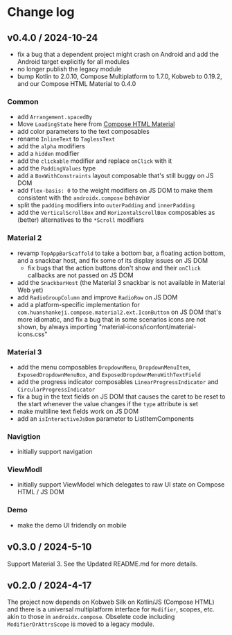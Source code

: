 # Change log

## v0.4.0 / 2024-10-24

* fix a bug that a dependent project might crash on Android and add the Android target explicitly for all modules
* no longer publish the legacy module
* bump Kotlin to 2.0.10, Compose Multiplatform to 1.7.0, Kobweb to 0.19.2, and our Compose HTML Material to 0.4.0

### Common

* add `Arrangement.spacedBy`
* Move `LoadingState` here from [Compose HTML Material](https://github.com/huanshankeji/compose-html-material)
* add color parameters to the text composables
* rename `InlineText` to `TaglessText`
* add the `alpha` modifiers
* add a `hidden` modifier
* add the `clickable` modifier and replace `onClick` with it
* add the `PaddingValues` type
* add a `BoxWithConstraints` layout composable that's still buggy on JS DOM
* add `flex-basis: 0` to the weight modifiers on JS DOM to make them consistent with the `androidx.compose` behavior
* split the `padding` modifiers into `outerPadding` and `innerPadding`
* add the `VerticalScrollBox` and `HorizontalScrollBox` composables as (better) alternatives to the `*Scroll` modifiers

### Material 2

* revamp `TopAppBarScaffold` to take a bottom bar, a floating action bottom, and a snackbar host, and fix some of its display issues on JS DOM
  * fix bugs that the action buttons don't show and their `onClick` callbacks are not passed on JS DOM
* add the `SnackbarHost` (the Material 3 snackbar is not available in Material Web yet)
* add `RadioGroupColumn` and improve `RadioRow` on JS DOM
* add a platform-specific implementation for `com.huanshankeji.compose.material2.ext.IconButton` on JS DOM that's more idiomatic, and fix a bug that in some scenarios icons are not shown, by always importing "material-icons/iconfont/material-icons.css"

### Material 3

* add the menu composables `DropdownMenu`, `DropdownMenuItem`, `ExposedDropdownMenuBox`, and `ExposedDropdownMenuWithTextField`
* add the progress indicator composables `LinearProgressIndicator` and `CircularProgressIndicator`
* fix a bug in the text fields on JS DOM that causes the caret to be reset to the start whenever the value changes if the `type` attribute is set
* make multiline text fields work on JS DOM
* add an `isInteractiveJsDom` parameter to ListItemComponents

### Navigtion

* initially support navigation

### ViewModl

* initially support ViewModel which delegates to raw UI state on Compose HTML / JS DOM

### Demo

* make the demo UI fridendly on mobile

## v0.3.0 / 2024-5-10

Support Material 3. See the Updated README.md for more details.

## v0.2.0 / 2024-4-17

The project now depends on Kobweb Silk on Kotlin/JS (Compose HTML) and there is a universal multiplatform interface for `Modifier`, scopes, etc. akin to those in `androidx.compose`. Obselete code including `ModifierOrAttrsScope` is moved to a legacy module.
